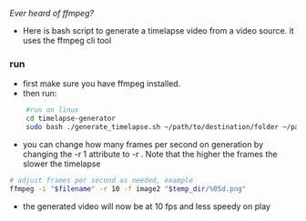 

*Ever heard of ffmpeg?*

- Here is bash script to generate a timelapse video from a video source. it uses the ffmpeg cli tool



### run
- first make sure you have ffmpeg installed. 
- then run:
```bash
	#run on linux
	cd timelapse-generator
	sudo bash ./generate_timelapse.sh ~/path/to/destination/folder ~/path/to/video/source
```

- you can change how many frames per second on generation by changing the -r 1 attribute to -r <any number of frames>. Note that the higher the frames the slower the timelapse 
```bash
# adjust frames per second as needed, example
ffmpeg -i "$filename" -r 10 -f image2 "$temp_dir/%05d.png"
```
- the generated video will now be at 10 fps and less speedy on play
